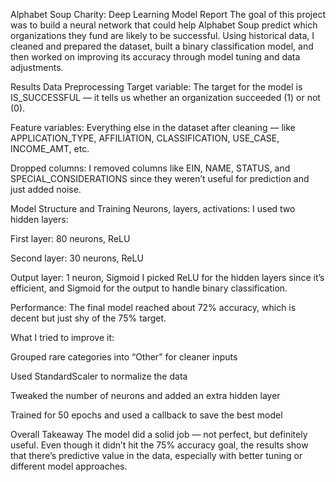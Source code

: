 Alphabet Soup Charity: Deep Learning Model Report
The goal of this project was to build a neural network that could help Alphabet Soup predict which organizations they fund are likely to be successful. Using historical data, I cleaned and prepared the dataset, built a binary classification model, and then worked on improving its accuracy through model tuning and data adjustments.

Results
Data Preprocessing
Target variable:
The target for the model is IS_SUCCESSFUL — it tells us whether an organization succeeded (1) or not (0).

Feature variables:
Everything else in the dataset after cleaning — like APPLICATION_TYPE, AFFILIATION, CLASSIFICATION, USE_CASE, INCOME_AMT, etc.

Dropped columns:
I removed columns like EIN, NAME, STATUS, and SPECIAL_CONSIDERATIONS since they weren’t useful for prediction and just added noise.

Model Structure and Training
Neurons, layers, activations:
I used two hidden layers:

First layer: 80 neurons, ReLU

Second layer: 30 neurons, ReLU

Output layer: 1 neuron, Sigmoid
I picked ReLU for the hidden layers since it’s efficient, and Sigmoid for the output to handle binary classification.

Performance:
The final model reached about 72% accuracy, which is decent but just shy of the 75% target.

What I tried to improve it:

Grouped rare categories into “Other” for cleaner inputs

Used StandardScaler to normalize the data

Tweaked the number of neurons and added an extra hidden layer

Trained for 50 epochs and used a callback to save the best model

Overall Takeaway
The model did a solid job — not perfect, but definitely useful. Even though it didn’t hit the 75% accuracy goal, the results show that there’s predictive value in the data, especially with better tuning or different model approaches.



